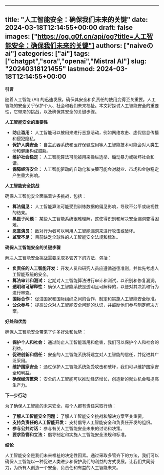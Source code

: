 
---
title: "人工智能安全：确保我们未来的关键"
date: 2024-03-18T12:14:55+00:00
draft: false
images: ["https://og.g0f.cn/api/og?title=人工智能安全：确保我们未来的关键"]
authors: ["naiveのai"]
categories: ["ai"]
tags: ["chatgpt","sora","openai","Mistral AI"]
slug: "20240318121455"
lastmod: 2024-03-18T12:14:55+00:00
---
**引言**

随着人工智能 (AI) 的迅速发展，确保其安全和负责任的使用变得至关重要。人工智能的安全关乎保护个人、社会和我们未来福祉。本文将探讨人工智能安全的重要性，它带来的挑战，以及确保其安全的关键步骤。

**人工智能安全的重要性**

* **防止滥用：** 人工智能可以被用来进行恶意活动，例如网络攻击、虚假信息传播和侵犯隐私。
* **保护人类安全：** 自主武器系统和医疗保健应用等人工智能技术可能会对人类生命和健康构成威胁。
* **维护社会稳定：** 人工智能算法可能被用来操纵选举、煽动暴力或破坏社会和谐。
* **保障经济安全：** 人工智能驱动的自动化和决策可能会对就业、市场和金融稳定产生重大影响。

**人工智能安全挑战**

确保人工智能安全面临着许多挑战，包括：

* **算法偏见：** 人工智能算法可能受到训练数据的偏见影响，导致不公平或歧视性的结果。
* **黑匣子问题：** 某些人工智能系统很难理解，这使得识别和解决安全漏洞变得困难。
* **恶意演员：** 敌对行为者可以利用人工智能漏洞来进行攻击或破坏。
* **监管不足：** 目前缺乏全球性的人工智能安全法规和标准。

**确保人工智能安全的关键步骤**

解决人工智能安全挑战需要采取多管齐下的方法，包括：

* **负责任的人工智能开发：** 开发人员和研究人员应遵循道德准则，并优先考虑人工智能系统的安全。
* **算法审计和测试：** 定期对人工智能算法进行审计和测试，以识别和修复漏洞。
* **透明和可解释性：** 确保人工智能系统是透明且可解释的，以便对其决策和行为进行审查。
* **国际合作：** 促进国家和国际组织之间的合作，制定和实施人工智能安全标准。
* **公众参与：** 提高公众对人工智能安全问题的认识，并鼓励他们参与制定解决方案。

**好处和优势**

确保人工智能安全带来了许多好处和优势：

* **保护个人和社会：** 通过防止人工智能滥用和危害，我们可以保护个人和社会的利益。
* **促进创新和信任：** 安全的人工智能系统将建立对人工智能的信任，并促进其广泛采用。
* **维护国家安全：** 通过保护人工智能系统免受攻击和破坏，我们可以维护国家安全和利益。
* **确保经济繁荣：** 安全的人工智能可以推动经济增长，创造新的就业机会和提高生产力。

**下一步行动**

为了确保人工智能的未来安全，每个人都有责任采取行动：

* **了解人工智能安全问题：** 了解人工智能安全挑战和解决方案至关重要。
* **支持负责任的人工智能开发：** 支持倡导人工智能安全和负责任开发的组织。
* **参与公共对话：** 参与有关人工智能安全未来的讨论和决策。
* **要求监管和立法：** 倡导制定和实施人工智能安全法规和标准。

**结论**

人工智能安全是我们未来福祉的决定性因素。通过采取多管齐下的方法，我们可以确保人工智能以一种促进人类进步和保护我们的利益的方式发展。让我们共同努力，为所有人创造一个安全、负责任和有益的人工智能未来。
